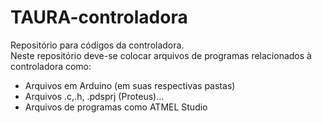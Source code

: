 # TAURA-controladora
Repositório para códigos da controladora. <br />
Neste repositório deve-se colocar arquivos de programas relacionados à controladora como:
- Arquivos em Arduino (em suas respectivas pastas)
- Arquivos .c,.h, .pdsprj (Proteus)...
- Arquivos de programas como ATMEL Studio 

